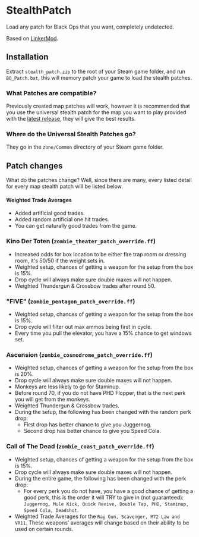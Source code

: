 # StealthPatch
Load any patch for Black Ops that you want, completely undetected.

Based on [LinkerMod](https://github.com/Nukem9/LinkerMod).

## Installation
Extract `stealth_patch.zip` to the root of your Steam game folder, and run `BO_Patch.bat`, this will memory patch your game to load the stealth patches.

### What Patches are compatible?
Previously created map patches will work, however it is recommended that you use the universal stealth patch for the map you want to play provided with the [latest release](https://github.com/BlackOpsModding/StealthPatch/releases/latest), they will give the best results.

### Where do the Universal Stealth Patches go?
They go in the `zone/Common` directory of your Steam game folder.

## Patch changes
What do the patches change? Well, since there are many, every listed detail for every map stealth patch will be listed below.

#### Weighted Trade Averages
- Added artificial good trades.
- Added random artificial one hit trades.
- You can get naturally good trades from the game.

### Kino Der Toten (`zombie_theater_patch_override.ff`)
- Increased odds for box location to be either fire trap room or dressing room, it's 50/50 if the weight sets in.
- Weighted setup, chances of getting a weapon for the setup from the box is 15%.
- Drop cycle will always make sure double maxes will not happen.
- Weighted Thundergun & Crossbow trades after round 50.

### "FIVE" (`zombie_pentagon_patch_override.ff`)
- Weighted setup, chances of getting a weapon for the setup from the box is 15%.
- Drop cycle will filter out max ammos being first in cycle.
- Every time you pull the elevator, you have a 15% chance to get windows set.

### Ascension (`zombie_cosmodrome_patch_override.ff`)
- Weighted setup, chances of getting a weapon for the setup from the box is 20%.
- Drop cycle will always make sure double maxes will not happen.
- Monkeys are less likely to go for Staminup.
- Before round 70, if you do not have PHD Flopper, that is the next perk you will get from the monkeys.
- Weighted Thundergun & Crossbow trades.
- During the setup, the following has been changed with the random perk drop:
  - First drop has better chance to give you Juggernog.
  - Second drop has better chance to give you Speed Cola.

### Call of The Dead (`zombie_coast_patch_override.ff`)
- Weighted setup, chances of getting a weapon for the setup from the box is 15%.
- Drop cycle will always make sure double maxes will not happen.
- During the entire game, the following has been changed with the perk drop:
  - For every perk you do not have, you have a good chance of getting a good perk, this is the order it will TRY to give in (not guaranteed): `Juggernog, Mule Kick, Quick Revive, Double Tap, PHD, Staminup, Speed Cola, Deadshot`.
- Weighted Trade Averages for the `Ray Gun, Scavenger, M72 Law and VR11`. These weapons' averages will change based on their ability to be used on certain rounds.

<!---
### Shangri-La (`zombie_temple_patch_override.ff`)

### Moon (`zombie_moon_patch_override.ff`)

### Nacht Der Untoten (`zombie_cod5_prototype_patch_override.ff`)

### Verruckt (`zombie_cod5_asylum_patch_override.ff`)

### Shi No Numa (`zombie_cod5_sumpf_patch_override.ff`)

### Der Riese (`zombie_cod5_factory_patch_override.ff`)
-->

